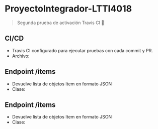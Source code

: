 # ProyectoIntegrador-LTTI4018





> Segunda prueba de activación Travis CI 🚀




## CI/CD
- Travis CI configurado para ejecutar pruebas con cada commit y PR.
- Archivo: 

## Endpoint /items
- Devuelve lista de objetos Item en formato JSON
- Clase: 

## Endpoint /items
- Devuelve lista de objetos Item en formato JSON
- Clase: 

